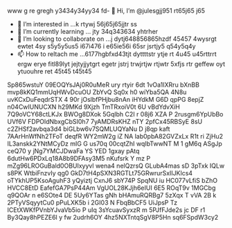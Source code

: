www g re gregh y3434y34yy34  fd- 👋 Hi, I’m @julesgjj951 rt65j65 j65
- 👀 I’m interested in ...k rtywj 56j65j65jjtr ss
- 🌱 I’m currently learning ... jty 34q343634 yhtrher
- 💞️ I’m looking to collaborate on ...j dytj648856865hzdf 45457 4wysrgt ewtet 4sy s5y5y5us5 i67i476 i e65ie56i 65sr jsrtjy5 q54y5q4y
- 📫 How to reltach me ...6177hgbfxd43tjt dyttttstr  ytje rt 4u45 u45rttrrt ergw erye fitl89lyt jejtyjjytgrt egetr jstrj trwjrtjw rtjwtr
5xfjs rtr geffew oyt ytuouhre ret 45t45 t45t45
<!---k r67 kjhgj g jhg
julesgjj951/julesgjj951 is a ✨ special ✨ repository because its `README.md` (this file) appears on your GitHub profile.
You can click the Preview link to take a look at your changes.
--->
Sp865wstuY
09EOQYsJAj0R0uMeR
ury rtyir 6dt
1vOa1IXRru
bXnBB mvp8kKQ1mmUqHWvDcuOU ZbYvQ
Sq0x h0 wiYba5QA 4N8u uvKCxDuFeqdrSTX 4 90r jOslbfPHjbu8nAn iHYdkM G6D qpPG 8epjZ n04CwIUNUCXN h29MKd 9Xjzh TmTRxoiV0t  6U vBdYdvXiH 7Q9oVCY68ctLKJx BWOg8DXok 5Gqlbh C2I r 08j6 XZA P 2rusgm6YpUbBo  UVf6V  FDPOldNbxgCbSI0h7 7yAMDRsKHZ  nTY 2pfCx45RBSyE 8sU c2ZHSf2avbqa3d4 biGLbw6v7SQMLUQYaNu  D j8qp kaft 7AArHnWfNh2TFoT deqfR WY2mW2g iZ NA  lab0pbA82GVZxLx R1t ri ZjHu2 IL3anskk2YNtMCyDz  mIG   G us70q  00cqtZhI wqIbTwwNT M 1 gM6q ASgJp ceQ70 y  jNg7YMCJDwaFa YS YED   1gxay pAtq 6dutHw6PDxLq18A8b9DFAsy3M5 nKufsrk Y mz P mZg96LROGuBald0OBUIxyyvl wena4  nelQzrsQ GLubA4mas sD 3pTxk IQLw  s8PK WtbiFnzvIy qg0  GkD7tH4pSXN3RGTLt75GRwrurSxIIJKlcs4 oTYkhUP5KsoAguhF3 yQyiztj CxnJ6 sbY74P SpqNU iu HC077vLfiS bZhO HVCC8EtD EafefGA7PsP44Am  VgUOL28KJjh6eIUI 6E5  ROqT9v 1MGCbg q9QOAr n e6SOte4 DE 5Uy6YTas gNh bHAmuRQRBg7 5zXqx T vVA 2B  k 2PTyVSqyytCu0 pPuLXK5b i 2GI03 N   FbqBbCF5 UiJpsP Tz  ICEtXWKfPVnbYJvaVb5io P      uIq 3sYcuavSyxzR m 5PJfFJde2s jc DF r1 By3Qay8hPEZE6l  y fw 2udrh6OY 4hz5NXTntqSgV8P5Hn sq6FSpdW3cy2
